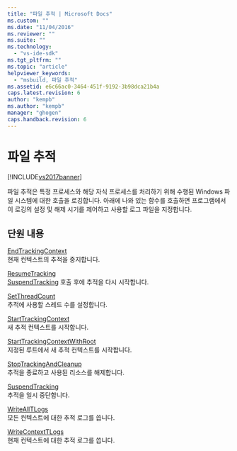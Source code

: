 ```yaml
---
title: "파일 추적 | Microsoft Docs"
ms.custom: ""
ms.date: "11/04/2016"
ms.reviewer: ""
ms.suite: ""
ms.technology: 
  - "vs-ide-sdk"
ms.tgt_pltfrm: ""
ms.topic: "article"
helpviewer_keywords: 
  - "msbuild, 파일 추적"
ms.assetid: e6c66ac0-3464-451f-9192-3b98dca21b4a
caps.latest.revision: 6
author: "kempb"
ms.author: "kempb"
manager: "ghogen"
caps.handback.revision: 6
---
```

# 파일 추적
[!INCLUDE[vs2017banner](../code-quality/includes/vs2017banner.md)]

파일 추적은 특정 프로세스와 해당 자식 프로세스를 처리하기 위해 수행된 Windows 파일 시스템에 대한 호출을 로깅합니다.  아래에 나와 있는 함수를 호출하면 프로그램에서 이 로깅의 설정 및 해제 시기를 제어하고 사용할 로그 파일을 지정합니다.  
  
## 단원 내용  
 [EndTrackingContext](../msbuild/endtrackingcontext.md)  
 현재 컨텍스트의 추적을 중지합니다.  
  
 [ResumeTracking](../msbuild/resumetracking.md)  
 [SuspendTracking](../msbuild/suspendtracking.md) 호출 후에 추적을 다시 시작합니다.  
  
 [SetThreadCount](../msbuild/setthreadcount.md)  
 추적에 사용할 스레드 수를 설정합니다.  
  
 [StartTrackingContext](../msbuild/starttrackingcontext.md)  
 새 추적 컨텍스트를 시작합니다.  
  
 [StartTrackingContextWithRoot](../msbuild/starttrackingcontextwithroot.md)  
 지정된 루트에서 새 추적 컨텍스트를 시작합니다.  
  
 [StopTrackingAndCleanup](../msbuild/stoptrackingandcleanup.md)  
 추적을 종료하고 사용된 리소스를 해제합니다.  
  
 [SuspendTracking](../msbuild/suspendtracking.md)  
 추적을 일시 중단합니다.  
  
 [WriteAllTLogs](../msbuild/writealltlogs.md)  
 모든 컨텍스트에 대한 추적 로그를 씁니다.  
  
 [WriteContextTLogs](../msbuild/writecontexttlogs.md)  
 현재 컨텍스트에 대한 추적 로그를 씁니다.